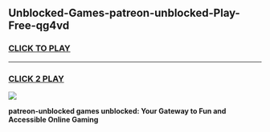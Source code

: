 
## Unblocked-Games-patreon-unblocked-Play-Free-qg4vd
<h3>
<a href="https://premium76.site?title=patreon-unblocked&ref=23A">CLICK TO PLAY</a></h3>
<hr>

<h3>
<a href="https://premium76.site?title=patreon-unblocked&ref=23A">CLICK 2 PLAY</a>
  
</h3>

<a href="https://premium76.site?title=patreon-unblocked&ref=23A"><img src="https://clearcache.store/games.png"></a>


**patreon-unblocked games unblocked: Your Gateway to Fun and Accessible Online Gaming**
